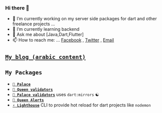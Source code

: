 ### Hi there 👋

- 🔭 I’m currently working on my server side packages for dart and other freelance projects ...
- 🌱 I’m currently learning backend
- 💬 Ask me about [Java,Dart,Flutter]
- 📫 How to reach me: ... [Facebook](https://facebook.com/maxzod66) , [Twitter](https://twitter.com/Maxzod66) , [Email](maxzod66@gmail.com)

## [**`My blog (arabic content)`**](https://maxzodblog.blogspot.com/)

## **`My Packages`**

- [**`🏰 Palace`**](https://github.com/maxzod/palce)
- [**`👑 Queen validators`**](https://github.com/maxzod/queen_validators)
- [**`🏰 Palace validators`**](https://github.com/maxzod/palace_validators) uses `dart:mirrors` ☯
- [**`🔔 Queen Alerts`**](https://github.com/maxzod/queen_alerts)
- [**`⚡ Lighthouse`**](https://github.com/maxzod/lighthouse) CLI to provide hot reload for dart projects like `nodemon`
